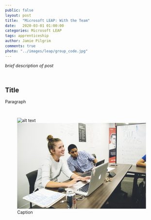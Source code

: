 ```yaml
---
public: false
layout: post
title:  "Microsoft LEAP: With the Team"
date:   2020-03-01 01:00:00
categories: Microsoft LEAP
tags: apprenticeship
author: Jamie Pilgrim
comments: true
photo: "../images/leap/group_code.jpg"
---
```



<p><em> brief description of post </em></p>

<br>

<h2> Title </h2>

<p> Paragraph  </p>

<br>

<figure>
  <img src="../images/img.jpg" alt="alt text">

  <img src="../images/flatiron/class_4/DSC_0088.jpg" alt="Group work">
  <figcaption> Caption  </figcaption>
</figure>
<br><br>
